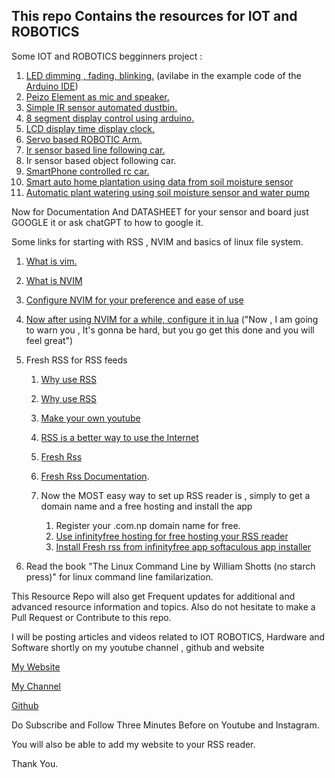 ## This repo Contains the resources for IOT and ROBOTICS

Some IOT and ROBOTICS begginners project :

1. [LED dimming , fading, blinking.](https://www.youtube.com/watch?v=e1FVSpkw6q4)
        (avilabe in the example code of the [Arduino IDE](https://www.arduino.cc/en/software))
1. [Peizo Element as mic and speaker.](https://www.youtube.com/watch?v=K8AnlUT0ng0)
1. [Simple IR sensor automated dustbin.](https://www.youtube.com/watch?v=jgpZ1Osc3vA)
1. [8 segment display control using arduino.](https://www.youtube.com/watch?v=wlwNwWaVT70)
1. [LCD display time display clock.](https://www.youtube.com/watch?v=tJyGKT8W-jI)
1. [Servo based ROBOTIC Arm.](https://www.youtube.com/watch?v=SfmHNb5QAzc)
1. [Ir sensor based line following car.](https://www.youtube.com/watch?v=5jh-5HGvC-I)
1. Ir sensor based object following car.
1. [SmartPhone controlled rc car.](https://github.com/ManishPoudel/ArduinoBluetoothControlledCar)
1. [Smart auto home plantation using data from soil moisture sensor](https://www.youtube.com/watch?v=wAjkSj3ZjLs)
1. [Automatic plant watering using soil moisture sensor and water pump](https://www.youtube.com/watch?v=8g8oiIa98xc)

Now for Documentation And DATASHEET for your sensor and board just GOOGLE it or ask chatGPT to how to google it.

Some links for starting with RSS , NVIM and basics of linux file system.
1. [What is vim.](https://www.youtube.com/watch?v=-txKSRn0qeA)
1. [What is NVIM](https://www.youtube.com/watch?v=c4OyfL5o7DU)
1. [Configure NVIM for your preference and ease of use](https://www.youtube.com/watch?v=JWReY93Vl6g)
1. [Now after using NVIM for a while, configure it in lua](https://www.youtube.com/watch?v=w7i4amO_zaE&t=16s)
                ("Now , I am going to warn you , It's gonna be hard, but you go get this done and you will feel great")
1. Fresh RSS for RSS feeds
    1. [Why use RSS](https://www.youtube.com/watch?v=_7LTwnAaQ3k)
    1. [Why use RSS](https://www.youtube.com/watch?v=nxV0CPNeFxY)
    1. [Make your own youtube](https://www.youtube.com/watch?v=LWLmNyeImik)
    1. [RSS is a better way to use the Internet](https://www.youtube.com/watch?v=HohZBu_hPZ0)
    1. [Fresh Rss](https://github.com/FreshRSS/FreshRSS)
    1. [Fresh Rss Documentation](https://freshrss.org/index.html).
    
    1. Now the MOST easy way to set up RSS reader is , simply to get a domain name and a free hosting and install the app
        1. Register your .com.np domain name for free.
        1. [Use infinityfree hosting for free hosting your RSS reader](https://www.infinityfree.com/)
        1. [Install Fresh rss from infinityfree app softaculous app installer](https://www.youtube.com/watch?v=xmUrNzAIkI8)

1. Read the book "The Linux Command Line by William Shotts (no starch press)" for linux command line familarization.

This Resource Repo will also get Frequent updates for additional and advanced resource information and topics.
Also do not hesitate to make a Pull Request or Contribute to this repo.

I will be posting articles and videos related to IOT ROBOTICS, Hardware and Software shortly on my youtube channel , github and website


[My Website](http://manish-poudel.com.np)

[My Channel](https://www.youtube.com/channel/UCeN9gv6tjF-zjB8wdo_nlQQ)

[Github](https://github.com/ManishPoudel)


Do Subscribe and Follow Three Minutes Before on Youtube and Instagram.


You will also be able to add my website to your RSS reader.


Thank You.

